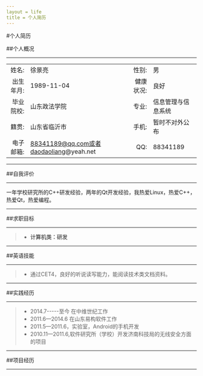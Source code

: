 ```yaml
---
layout = life
title = 个人简历
---
```


#个人简历

##个人概况

******

|    |    |    |    |
| ------: | :------ | ------: | :-----|
| 姓名:|徐景亮 | 性别:|男|
| 出生年月:|1989-11-04| 健康状况:|良好|
| 毕业院校:|山东政法学院| 专业:|信息管理与信息系统|
| 籍贯:|山东省临沂市| 手机:|暂时不对外公布|
| 电子邮箱:|88341189@qq.com或者daodaoliang@yeah.net| QQ:|88341189|

******

##自我评价

******

一年学校研究所的C++研发经验，两年的Qt开发经验，我热爱Linux，热爱C++，热爱Qt，热爱编程。

******

##求职目标

******

> * **计算机类：研发**

******

##英语技能

******
> * 通过CET4，良好的听说读写能力，能阅读技术类文档资料。
******

##实践经历

******

> * 2014.7-----至今    在中维世纪工作
> * 2011.6—2014.6   在山东易构软件工作
> * 2011.5—2011.6，实验室，Android的手机开发
> * 2010.11—2011.6,软件研究所（学校）开发济南科技局的无线安全方面的项目

******

##项目经历

******


 











